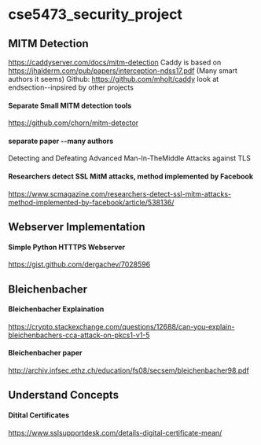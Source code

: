 # cse5473_security_project

MITM Detection
----------------------

https://caddyserver.com/docs/mitm-detection
	Caddy is based on https://jhalderm.com/pub/papers/interception-ndss17.pdf  (Many smart authors it seems)
	Github: https://github.com/mholt/caddy
	look at endsection--inpsired by other projects

#### Separate Small MITM detection tools
https://github.com/chorn/mitm-detector


#### separate paper --many authors
Detecting and Defeating Advanced Man-In-TheMiddle Attacks against TLS


#### Researchers detect SSL MitM attacks, method implemented by Facebook
https://www.scmagazine.com/researchers-detect-ssl-mitm-attacks-method-implemented-by-facebook/article/538136/




Webserver Implementation
-------------------------

#### Simple Python HTTTPS Webserver
https://gist.github.com/dergachev/7028596




Bleichenbacher
----------------------

#### Bleichenbacher Explaination
https://crypto.stackexchange.com/questions/12688/can-you-explain-bleichenbachers-cca-attack-on-pkcs1-v1-5


#### Bleichenbacher paper
http://archiv.infsec.ethz.ch/education/fs08/secsem/bleichenbacher98.pdf



Understand Concepts 
------------------

#### Ditital Certificates
https://www.sslsupportdesk.com/details-digital-certificate-mean/
